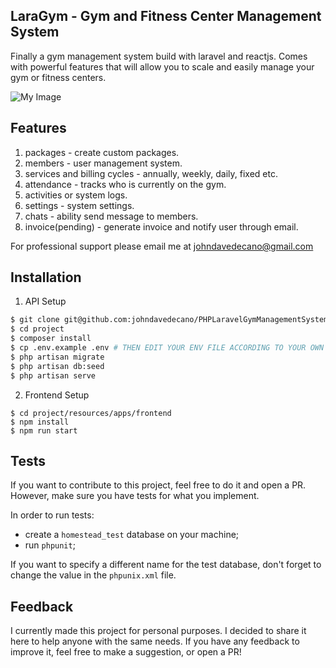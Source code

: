 ## LaraGym - Gym and Fitness Center Management System

Finally a gym management system build with laravel and reactjs. Comes with powerful features that will allow you to scale and easily manage your gym or fitness centers.

![My Image](https://raw.github.com/johndavedecano/PHPLaravelGymManagementSystem/master/screenshot.png)

## Features

1. packages - create custom packages.
2. members - user management system.
3. services and billing cycles - annually, weekly, daily, fixed etc.
4. attendance - tracks who is currently on the gym.
5. activities or system logs.
6. settings - system settings.
7. chats - ability send message to members.
8. invoice(pending) - generate invoice and notify user through email.

For professional support please email me at johndavedecano@gmail.com

## Installation

1. API Setup

```bash
$ git clone git@github.com:johndavedecano/PHPLaravelGymManagementSystem.git project
$ cd project
$ composer install
$ cp .env.example .env # THEN EDIT YOUR ENV FILE ACCORDING TO YOUR OWN SETTINGS.
$ php artisan migrate
$ php artisan db:seed
$ php artisan serve
```

2. Frontend Setup

```base
$ cd project/resources/apps/frontend
$ npm install
$ npm run start
```

## Tests

If you want to contribute to this project, feel free to do it and open a PR. However, make sure you have tests for what you implement.

In order to run tests:

* create a `homestead_test` database on your machine;
* run `phpunit`;

If you want to specify a different name for the test database, don't forget to change the value in the `phpunix.xml` file.

## Feedback

I currently made this project for personal purposes. I decided to share it here to help anyone with the same needs. If you have any feedback to improve it, feel free to make a suggestion, or open a PR!
